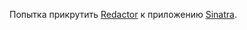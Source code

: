 Попытка прикрутить [Redactor](http://redactorjs.com/) к приложению [Sinatra](http://www.sinatrarb.com/).